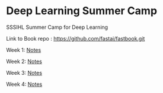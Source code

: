 # Deep Learning Summer Camp

SSSIHL Summer Camp for Deep Learning

Link to Book repo : <https://github.com/fastai/fastbook.git>

Week 1:
    [Notes](./week-1/README.md)

Week 2:
    [Notes](./week-2/README.md)

Week 3:
    [Notes](./week-3/README.md)

Week 4:
    [Notes](./week-4/README.md)